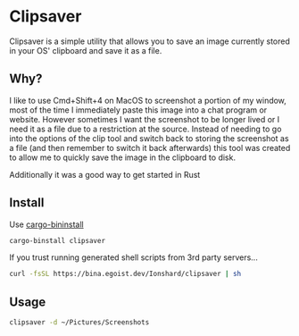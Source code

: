 # Clipsaver

Clipsaver is a simple utility that allows you to save an image currently stored in your OS' clipboard and save it as a file.

## Why?

I like to use Cmd+Shift+4 on MacOS to screenshot a portion of my window, most of the time I immediately paste this image into a chat program or website. However sometimes I want the screenshot to be longer lived or I need it as a file due to a restriction at the source. Instead of needing to go into the options of the clip tool and switch back to storing the screenshot as a file (and then remember to switch it back afterwards) this tool was created to allow me to quickly save the image in the clipboard to disk.

Additionally it was a good way to get started in Rust

## Install

Use [cargo-bininstall](https://github.com/cargo-bins/cargo-binstall/tree/main#cargo-binaryinstall)

```bash
cargo-binstall clipsaver
```

If you trust running generated shell scripts from 3rd party servers...

```bash
curl -fsSL https://bina.egoist.dev/Ionshard/clipsaver | sh
```

## Usage

```bash
clipsaver -d ~/Pictures/Screenshots
```
